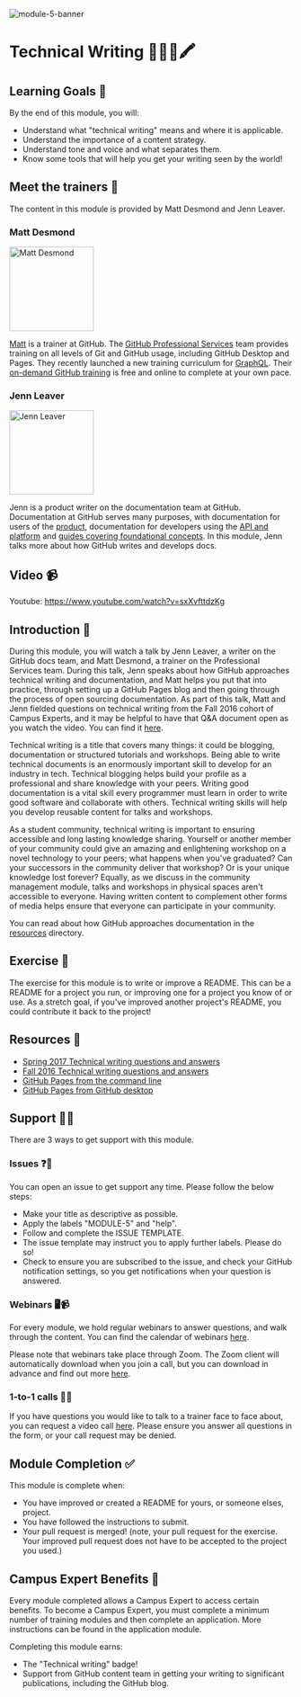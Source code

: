 ![module-5-banner](https://user-images.githubusercontent.com/1790822/28998941-31bc9226-7a05-11e7-98e2-07e604f90c07.png)

# Technical Writing 👩🏽‍💻🖍

## Learning Goals 🥅
By the end of this module, you will:
- Understand what "technical writing" means and where it is applicable.
- Understand the importance of a content strategy.
- Understand tone and voice and what separates them.
- Know some tools that will help you get your writing seen by the world!

## Meet the trainers 🍎

The content in this module is provided by Matt Desmond and Jenn Leaver.

### Matt Desmond
<img src="https://github.com/beardofedu.png" href="https://github.com/beardofedu" title="Matt Desmond" width="150"></img>

[Matt](https://github.com/beardofedu) is a trainer at GitHub. The [GitHub Professional Services](https://services.github.com/training/) team provides training on all levels of Git and GitHub usage, including GitHub Desktop and Pages. They recently launched a new training curriculum for [GraphQL](https://services.github.com/on-demand/graphql/). Their [on-demand GitHub training](https://services.github.com/on-demand/intro-to-github/) is free and online to complete at your own pace.

### Jenn Leaver
<img src="https://github.com/jleaver.png" href="https://github.com/jleaver" title="Jenn Leaver" width="150"></img>

Jenn is a product writer on the documentation team at GitHub. Documentation at GitHub serves many purposes, with documentation for users of the [product](https://help.github.com), documentation for developers using the [API and platform](https://developers.github.com) and [guides covering foundational concepts](https://guides.github.com). In this module, Jenn talks more about how GitHub writes and develops docs.

## Video 📹

Youtube: https://www.youtube.com/watch?v=sxXvfttdzKg

## Introduction 👋

During this module, you will watch a talk by Jenn Leaver, a writer on the GitHub docs team, and Matt Desmond, a trainer on the Professional Services team. During this talk, Jenn speaks about how GitHub approaches technical writing and documentation, and Matt helps you put that into practice, through setting up a GitHub Pages blog and then going through the process of open sourcing documentation. As part of this talk, Matt and Jenn fielded questions on technical writing from the Fall 2016 cohort of Campus Experts, and it may be helpful to have that Q&A document open as you watch the video. You can find it [here](https://github.com/campus-experts/fall-2016/blob/master/docs/technical-writing-answers.md).

Technical writing is a title that covers many things: it could be blogging, documentation or structured tutorials and workshops. Being able to write technical documents is an enormously important skill to develop for an industry in tech. Technical blogging helps build your profile as a professional and share knowledge with your peers. Writing good documentation is a vital skill every programmer must learn in order to write good software and collaborate with others. Technical writing skills will help you develop reusable content for talks and workshops.

As a student community, technical writing is important to ensuring accessible and long lasting knowledge sharing. Yourself or another member of your community could give an amazing and enlightening workshop on a novel technology to your peers; what happens when you've graduated? Can your successors in the community deliver that workshop? Or is your unique knowledge lost forever? Equally, as we discuss in the community management module, talks and workshops in physical spaces aren't accessible to everyone. Having written content to complement other forms of media helps ensure that everyone can participate in your community.

You can read about how GitHub approaches documentation in the [resources](resources/) directory.

## Exercise 📝

The exercise for this module is to write or improve a README. This can be a README for a project you run, or improving one for a project you know of or use. As a stretch goal, if you've improved another project's README, you could contribute it back to the project!

## Resources 📖

- [Spring 2017 Technical writing questions and answers](https://github.com/campus-experts/spring-2017/issues/25#issuecomment-294971349)
- [Fall 2016 Technical writing questions and answers](https://github.com/campus-experts/fall-2016/blob/master/docs/technical-writing-answers.md)
- [GitHub Pages from the command line](https://services.github.com/on-demand/github-cli/)
- [GitHub Pages from GitHub desktop](https://services.github.com/on-demand/github-desktop/)

## Support 🙋🏿

There are 3 ways to get support with this module.

### Issues ❓💬

You can open an issue to get support any time. Please follow the below steps:
- Make your title as descriptive as possible.
- Apply the labels "MODULE-5" and "help".
- Follow and complete the ISSUE TEMPLATE.
- The issue template may instruct you to apply further labels. Please do so!
- Check to ensure you are subscribed to the issue, and check your GitHub notification settings, so you get notifications when your question is answered.

### Webinars 🖥📹

For every module, we hold regular webinars to answer questions, and walk through the content.
You can find the calendar of webinars [here](https://calendar.google.com/calendar/ical/github.com_ei82gchda2egevr7aukq6uj1f0%40group.calendar.google.com/public/basic.ics).  

Please note that webinars take place through Zoom. The Zoom client will automatically download when you join a call, but you can download in advance and find out more [here](https://zoom.us/download).

### 1-to-1 calls 💖📞

If you have questions you would like to talk to a trainer face to face about, you can request a video call [here](ttps://calendly.com/joenash/campus-experts-support). Please ensure you answer all questions in the form, or your call request may be denied.

## Module Completion ✅

This module is complete when:
- You have improved or created a README for yours, or someone elses, project.
- You have followed the instructions to submit.
- Your pull request is merged! (note, your pull request for the exercise. Your improved pull request does not have to be accepted to the project you used.)

## Campus Expert Benefits 🏅

Every module completed allows a Campus Expert to access certain benefits. To become a Campus Expert, you must complete a minimum number of training modules and then complete an application. More instructions can be found in the application module.

Completing this module earns:
- The "Technical writing" badge!
- Support from GitHub content team in getting your writing to significant publications, including the GitHub blog.  
